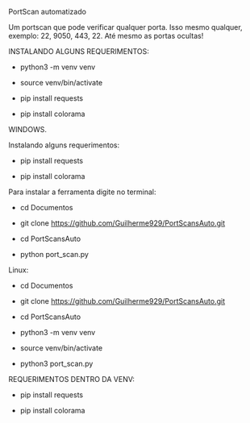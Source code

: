 PortScan automatizado

Um portscan que pode verificar qualquer porta. Isso mesmo qualquer, exemplo: 22, 9050, 443, 22. Até mesmo as portas ocultas!


INSTALANDO ALGUNS REQUERIMENTOS:

- python3 -m venv venv

- source venv/bin/activate

- pip install requests

- pip install colorama

WINDOWS. 

Instalando alguns requerimentos: 
- pip install requests

- pip install colorama

Para instalar a ferramenta digite no terminal:

- cd Documentos

- git clone https://github.com/Guilherme929/PortScansAuto.git

- cd PortScansAuto

- python port_scan.py

Linux:
- cd Documentos

- git clone https://github.com/Guilherme929/PortScansAuto.git

- cd PortScansAuto

- python3 -m venv venv

- source venv/bin/activate

- python3 port_scan.py

REQUERIMENTOS DENTRO DA VENV:

- pip install requests

- pip install colorama
